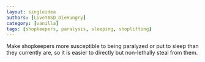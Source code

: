```yaml
---
layout: singleidea
authors: [LiveYASD_DieHungry]
category: [vanilla]
tags: [shopkeepers, paralysis, sleeping, shoplifting]
---
```

Make shopkeepers more susceptible to being paralyzed or put to sleep than they
currently are, so it is easier to directly but non-lethally steal from them.
